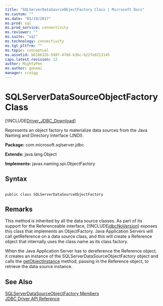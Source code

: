 ```yaml
---
title: "SQLServerDataSourceObjectFactory Class | Microsoft Docs"
ms.custom: ""
ms.date: "01/19/2017"
ms.prod: sql
ms.prod_service: connectivity
ms.reviewer: ""
ms.suite: "sql"
ms.technology: connectivity
ms.tgt_pltfrm: ""
ms.topic: conceptual
ms.assetid: b616632b-5987-470d-b36c-b22fa9213145
caps.latest.revision: 12
author: MightyPen
ms.author: genemi
manager: craigg
---
```

# SQLServerDataSourceObjectFactory Class
[!INCLUDE[Driver_JDBC_Download](../../../includes/driver_jdbc_download.md)]

  Represents an object factory to materialize data sources from the Java Naming and Directory Interface (JNDI).  
  
 **Package:** com.microsoft.sqlserver.jdbc  
  
 **Extends:** java.lang.Object  
  
 **Implements:** javax.naming.spi.ObjectFactory  
  
## Syntax  
  
```  
  
public class SQLServerDataSourceObjectFactory  
```  
  
## Remarks  
 This method is inherited by all the data source classes. As part of its support for the Referenceable interface, [!INCLUDE[jdbcNoVersion](../../../includes/jdbcnoversion_md.md)] exposes this class that implements an ObjectFactory. Java Application Servers will call getReference on a data source class, and this will create a Reference object that internally uses the class name as its class factory.  
  
 When the Java Application Server has to dereference the Reference object, it creates an instance of the SQLServerDataSourceObjectFactory object and calls the [getObjectInstance](../../../connect/jdbc/reference/getobjectinstance-method-sqlserverdatasourceobjectfactory.md) method, passing in the Reference object, to retrieve the data source instance.  
  
## See Also  
 [SQLServerDataSourceObjectFactory Members](../../../connect/jdbc/reference/sqlserverdatasourceobjectfactory-members.md)   
 [JDBC Driver API Reference](../../../connect/jdbc/reference/jdbc-driver-api-reference.md)  
  
  
